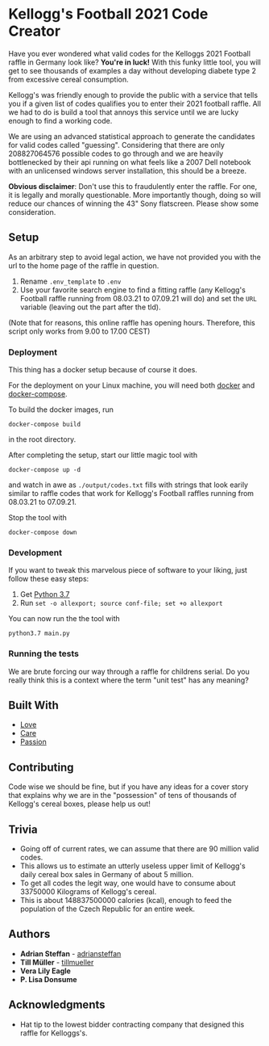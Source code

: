 # Kellogg's Football 2021 Code Creator

Have you ever wondered what valid codes for the Kelloggs 2021 Football raffle in Germany look like? **You're in luck!**
With this funky little tool, you will get to see thousands of examples a day without developing diabete type 2 from excessive cereal consumption.  

Kellogg's was friendly enough to provide the public with a service that tells you if a given list of codes qualifies you to enter their 2021 football raffle.
All we had to do is build a tool that annoys this service until we are lucky enough to find a working code.

We are using an advanced statistical approach to generate the candidates for valid codes called "guessing".
Considering that there are only 208827064576 possible codes to go through and we are heavily bottlenecked by their api running on what feels like a 2007 Dell notebook with an unlicensed windows server installation, this should be a breeze.

**Obvious disclaimer**: Don't use this to fraudulently enter the raffle. For one, it is legally and morally questionable. More importantly though, doing so will reduce our chances of winning the 43" Sony flatscreen. Please show some consideration.


## Setup

As an arbitrary step to avoid legal action, we have not provided you with the url to the home page of the raffle in question.
1. Rename ```.env_template``` to ```.env```
2. Use your favorite search engine to find a fitting raffle (any Kellogg's Football raffle running from 08.03.21 to 07.09.21 will do) and set the ``URL`` variable (leaving out the part after the tld).

(Note that for reasons, this online raffle has opening hours. Therefore, this script only works from 9.00 to 17.00 CEST)

### Deployment

This thing has a docker setup because of course it does.

For the deployment on your Linux machine, you will need both [docker](https://docs.docker.com/engine/install/) and [docker-compose](https://docs.docker.com/compose/install/).

To build the docker images, run 

```
docker-compose build
```

in the root directory.

After completing the setup, start our little magic tool with

```
docker-compose up -d
```

and watch in awe as ```./output/codes.txt``` fills with strings that look earily similar to raffle codes that work for Kellogg's Football raffles running from 08.03.21 to 07.09.21.


Stop the tool with

```
docker-compose down
```


### Development

If you want to tweak this marvelous piece of software to your liking, just follow these easy steps:

1. Get [Python 3.7](https://www.python.org/downloads/)
2. Run ````set -o allexport; source conf-file; set +o allexport````

You can now run the the tool with
```
python3.7 main.py
```

### Running the tests

We are brute forcing our way through a raffle for childrens serial. Do you really think this is a context where the term "unit test" has any meaning?


## Built With

* [Love](https://tinder.com/)
* [Care](https://hinge.co/) 
* [Passion](https://wiki.archlinux.org/)

## Contributing

Code wise we should be fine, but if you have any ideas for a cover
story that explains why we are in the "possession" of tens of thousands of Kellogg's cereal boxes, please help us out! 

## Trivia

* Going off of current rates, we can assume that there are 90 million valid codes.
* This allows us to estimate an utterly useless upper limit of Kellogg's daily cereal box sales in Germany of about 5 million.
* To get all codes the legit way, one would have to consume about 33750000 Kilograms of Kellogg's cereal.
* This is about 148837500000 calories (kcal), enough to feed the population of the Czech Republic for an entire week.

## Authors

* **Adrian Steffan** - [adriansteffan](https://github.com/adriansteffan)
* **Till Müller** - [tillmueller](https://github.com/tillmueller)
* **Vera Lily Eagle**
* **P. Lisa Donsume**


## Acknowledgments

* Hat tip to the lowest bidder contracting company that designed this raffle for Kelloggs's.


